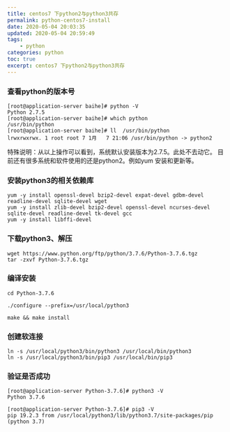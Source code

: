 ```yaml
---
title: centos7 下python2与python3共存
permalink: python-centos7-install
date: 2020-05-04 20:03:35
updated: 2020-05-04 20:59:49
tags: 
    - python
categories: python
toc: true
excerpt: centos7 下python2与python3共存
---
```


### 查看python的版本号

```
[root@application-server baihe]# python -V
Python 2.7.5
[root@application-server baihe]# which python
/usr/bin/python
[root@application-server baihe]# ll  /usr/bin/python
lrwxrwxrwx. 1 root root 7 1月   7 21:06 /usr/bin/python -> python2
```

特殊说明：从以上操作可以看到，系统默认安装版本为2.7.5。此处不去动它。
目前还有很多系统和软件使用的还是python2。例如yum 安装和更新等。

### 安装python3的相关依赖库
```
yum -y install openssl-devel bzip2-devel expat-devel gdbm-devel readline-devel sqlite-devel wget
yum -y install zlib-devel bzip2-devel openssl-devel ncurses-devel sqlite-devel readline-devel tk-devel gcc
yum -y install libffi-devel 
```

### 下载python3、解压
```
wget https://www.python.org/ftp/python/3.7.6/Python-3.7.6.tgz
tar -zxvf Python-3.7.6.tgz
```

### 编译安装
```
cd Python-3.7.6

./configure --prefix=/usr/local/python3

make && make install
```

### 创建软连接
```
ln -s /usr/local/python3/bin/python3 /usr/local/bin/python3
ln -s /usr/local/python3/bin/pip3 /usr/local/bin/pip3
```

### 验证是否成功
```
[root@application-server Python-3.7.6]# python3 -V
Python 3.7.6

[root@application-server Python-3.7.6]# pip3 -V
pip 19.2.3 from /usr/local/python3/lib/python3.7/site-packages/pip (python 3.7)
```